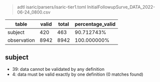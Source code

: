 > adtl isaric/parsers/isaric-tier1.toml InitialFollowupSurve_DATA_2022-06-24_0800.csv

|table          |valid  |total  |percentage_valid|
|---------------|-------|-------|----------------|
|subject        |420    |463    |90.712743% |
|observation    |8942   |8942   |100.000000% |

## subject

* 39: data cannot be validated by any definition
* 4: data must be valid exactly by one definition (0 matches found)
